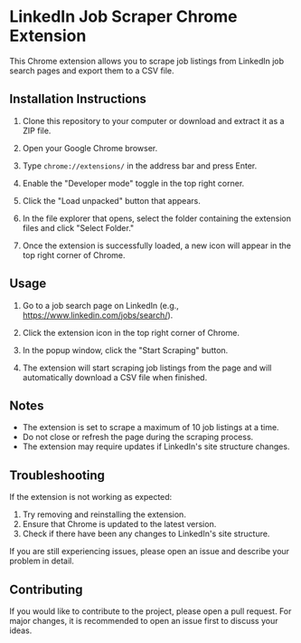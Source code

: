 # LinkedIn Job Scraper Chrome Extension

This Chrome extension allows you to scrape job listings from LinkedIn job search pages and export them to a CSV file.

## Installation Instructions

1. Clone this repository to your computer or download and extract it as a ZIP file.

2. Open your Google Chrome browser.

3. Type `chrome://extensions/` in the address bar and press Enter.

4. Enable the "Developer mode" toggle in the top right corner.

5. Click the "Load unpacked" button that appears.

6. In the file explorer that opens, select the folder containing the extension files and click "Select Folder."

7. Once the extension is successfully loaded, a new icon will appear in the top right corner of Chrome.

## Usage

1. Go to a job search page on LinkedIn (e.g., https://www.linkedin.com/jobs/search/).

2. Click the extension icon in the top right corner of Chrome.

3. In the popup window, click the "Start Scraping" button.

4. The extension will start scraping job listings from the page and will automatically download a CSV file when finished.

## Notes

- The extension is set to scrape a maximum of 10 job listings at a time.
- Do not close or refresh the page during the scraping process.
- The extension may require updates if LinkedIn's site structure changes.

## Troubleshooting

If the extension is not working as expected:

1. Try removing and reinstalling the extension.
2. Ensure that Chrome is updated to the latest version.
3. Check if there have been any changes to LinkedIn's site structure.

If you are still experiencing issues, please open an issue and describe your problem in detail.

## Contributing

If you would like to contribute to the project, please open a pull request. For major changes, it is recommended to open an issue first to discuss your ideas.
